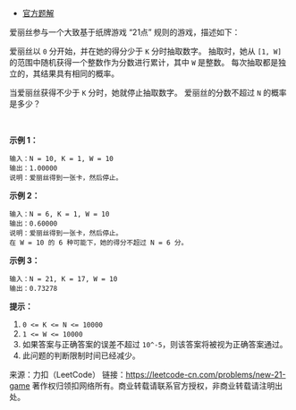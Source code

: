 * [官方题解](https://leetcode-cn.com/problems/new-21-game/solution/xin-21dian-by-leetcode-solution/)

爱丽丝参与一个大致基于纸牌游戏 “21点” 规则的游戏，描述如下：

爱丽丝以 ```0``` 分开始，并在她的得分少于 ```K``` 分时抽取数字。 抽取时，她从 ```[1, W]``` 的范围中随机获得一个整数作为分数进行累计，其中 ```W``` 是整数。 每次抽取都是独立的，其结果具有相同的概率。

当爱丽丝获得不少于 ```K``` 分时，她就停止抽取数字。 爱丽丝的分数不超过 ```N``` 的概率是多少？

 

**示例 1：**
```
输入：N = 10, K = 1, W = 10
输出：1.00000
说明：爱丽丝得到一张卡，然后停止。
```
**示例 2：**
```
输入：N = 6, K = 1, W = 10
输出：0.60000
说明：爱丽丝得到一张卡，然后停止。
在 W = 10 的 6 种可能下，她的得分不超过 N = 6 分。
```
**示例 3：**
```
输入：N = 21, K = 17, W = 10
输出：0.73278
```


**提示：**

1. ```0 <= K <= N <= 10000```
2. ```1 <= W <= 10000```
3. 如果答案与正确答案的误差不超过 ```10^-5```，则该答案将被视为正确答案通过。
4. 此问题的判断限制时间已经减少。

来源：力扣（LeetCode）
链接：https://leetcode-cn.com/problems/new-21-game
著作权归领扣网络所有。商业转载请联系官方授权，非商业转载请注明出处。
